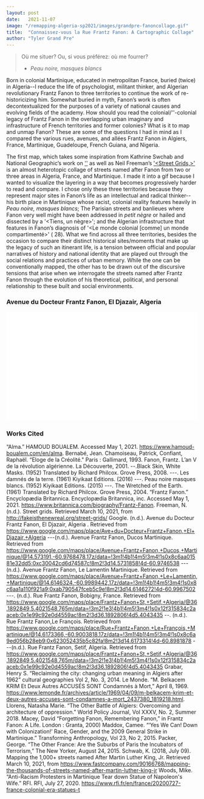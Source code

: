 ```yaml
---
layout: post
date:   2021-11-07
image: "/remapping-algeria-sp2021/images/grandpre-fanoncollage.gif"
title:  "Connaissez-vous la Rue Frantz Fanon: A Cartographic Collage"
author: "Tyler Grand Pre"
---
```

 >Où me situer? Ou, si vous préférez: où me fourrer?
> - *Peau noire, masques blancs*

Born in colonial Martinique, educated in metropolitan France, buried (twice) in Algeria--I reduce the life of psychologist, militant thinker, and Algerian revolutionary Frantz Fanon to three territories to continue the work of re-historicizing him. Somewhat buried in myth, Fanon’s work is often decontextualized for the purposes of a variety of national causes and evolving fields of the academy. How should you read the colonial/'<post>'-colonial legacy of Frantz Fanon in the overlapping urban imaginary and infrastructure of French territories and former colonies? What is it to map and unmap Fanon? These are some of the questions I had in mind as I compared the various rues, avenues, and allées Frantz Fanon in Algiers, France, Martinique, Guadeloupe, French Guiana, and Nigeria.  

The first map, which takes some inspiration from Kathrine Swchab and National Geographic’s work on ['<The Thousand Streets Named After Martin Luther King Jr>'](https://www.fastcompany.com/90166768/mapping-the-thousands-of-streets-named-after-martin-luther-king-jr) as well as Neil Freeman’s ['<Street Grids,>'](http://fakeisthenewreal.org/street-grids/) is an almost heterotopic collage of streets named after Fanon from two or three areas in Algeria, France, and Martinique. I made it into a gif because I wanted to visualize the layering in a way that becomes progressively harder to read and compare. I chose only these three territories because they represent major sites in Fanon’s life as an intellectual and radical thinker--his birth place in Martinique whose racist, colonial reality features heavily in *Peau noire, masques blancs*; The Parisian streets and banlieues where Fanon very well might have been addressed in *petit nègre* or hailed and dissected by a '<Tiens, un nègre>'; and the Algerian infrastructure that features in Fanon’s diagnosis of '<Le monde colonial [comme] un monde compartimenté>' ( 28). What we find across all three territories, besides the occasion to compare their distinct historical sites/moments that make up the legacy of such an itinerant life, is a tension between official and popular narratives of history and national identity that are played out through the social relations and practices of urban memory. While the one can be conventionally mapped, the other has to be drawn out of the discursive tensions that arise when we interrogate the streets named after Frantz Fanon through the evolution of his theoretical, political, and personal relationship to these built and social environments.  

### Avenue du Docteur Frantz Fanon, El Djazair, Algeria  

![Territorial Profile of Bobigny, France](https://github.com/CenterForSpatialResearch/remapping-algeria-sp2021/blob/master/images/grandpre-bobignyprofile.gif)

### Works Cited
“Alma.” HAMOUD BOUALEM. Accessed May 1, 2021. https://www.hamoud-boualem.com/en/alma.
Bernabé, Jean. Chamoiseau, Patrick, Confiant, Raphaël. “Eloge de la Créolité." Paris : Gallimard, 1993.
Fanon, Frantz. L’an V de la révolution algérienne. La Découverte, 2001.
--.Black Skin, White Masks. (1952) Translated by Richard Philcox. Grove Press, 2008.
---. Les damnés de la terre. (1961)  Kiyikaat Editions. (2016)
---. Peau noire masques blancs. (1952) Kiyikaat Editions. (2015)
---. The Wretched of the Earth. (1961) Translated by Richard Philcox. Grove Press, 2004.
“Frantz Fanon.” Encyclopædia Britannica. Encyclopædia Britannica, inc. Accessed May 1, 2021. https://www.britannica.com/biography/Frantz-Fanon.
Freeman, N. (n.d.). Street grids. Retrieved March 10, 2021, from http://fakeisthenewreal.org/street-grids/
Google. (n.d.). Avenue du Docteur Frantz Fanon, El Djazair, Algeria . Retrieved from https://www.google.com/maps/place/Ave+du+Docteur+Frantz+Fanon,+El+Djazair,+Algeria
---(n.d.). Avenue Frantz Fanon, Ducos Martinique. Retrieved from https://www.google.com/maps/place/Avenue+Frantz+Fanon,+Ducos,+Martinique/@14.573191,-60.9768478,17z/data=!3m1!4b1!4m5!3m4!1s0x8c6aa01581e32dd5:0xc30042cd6d74587c!8m2!3d14.5731858!4d-60.9746538
---(n.d.). Avenue Frantz Fanon, Le Lamentin Martinique. Retrieved from https://www.google.com/maps/place/Avenue+Frantz+Fanon,+Le+Lamentin,+Martinique/@14.6146324,-60.9989442,17z/data=!3m1!4b1!4m5!3m4!1s0x8c6aa1a110f921a9:0xab790547fceb5c9e!8m2!3d14.6146272!4d-60.9967502
---. (n.d.). Rue Frantz Fanon, Bobigny, France. Retrieved from https://www.google.com/maps/place/Frantz+Fanon+St,+Setif,+Algeria/@36.1892849,5.4021548,765m/data=!3m2!1e3!4b1!4m5!3m4!1s0x12f315834c2aaceb:0x1e99c92e0d4559ac!8m2!3d36.1892806!4d5.4043435
--. (n.d.). Rue Frantz Fanon,Le François. Retrieved from https://www.google.com/maps/place/Rue+Frantz+Fanon,+Le+François,+Martinique/@14.6173366,-60.9003818,17z/data=!3m1!4b1!4m5!3m4!1s0x8c6a9ed056b28eb9:0x623052435b5c82fa!8m2!3d14.6173314!4d-60.8981878
---(n.d.). Rue Frantz Fanon, Setif, Algeria. Retrieved from https://www.google.com/maps/place/Frantz+Fanon+St,+Setif,+Algeria/@36.1892849,5.4021548,765m/data=!3m2!1e3!4b1!4m5!3m4!1s0x12f315834c2aaceb:0x1e99c92e0d4559ac!8m2!3d36.1892806!4d5.4043435
Grabar, Henry S. “Reclaiming the city: changing urban meaning in Algiers after 1962” cultural geographies Vol 2, No. 3, 2014.
Le Monde. “M. Belkacem KRIM Et Deux Autres ACCUSÉS SONT Condamnés à Mort,” April 8, 1969. https://www.lemonde.fr/archives/article/1969/04/09/m-belkacem-krim-et-deux-autres-accuses-sont-condamnes-a-mort_2437380_1819218.html.
Llorens, Natasha Marie. “The Other Battle of Algiers: Overcoming and architecture of oppression.” World Policy Journal, Vol XXXV, No. 2, Summer 2018.
Macey, David  “Forgetting Fanon, Remembering Fanon,” in Frantz Fanon: A Life. London : Granta, 2000)
Maddox, Camee. “‘Yes We Can! Down with Colonization!’ Race, Gender, and the 2009 General Strike in Martinique.” Transforming Anthropology, Vol 23, No 2, 2015.
Packer, George. “The Other France: Are the Suburbs of Paris the Incubators of Terrorism,” The New Yorker, August 24, 2015.
Schwab, K. (2018, July 09). Mapping the 1,000+ streets named After Martin Luther King, Jr. Retrieved March 10, 2021, from https://www.fastcompany.com/90166768/mapping-the-thousands-of-streets-named-after-martin-luther-king-jr
Woods, Mike. “Anti-Racism Protesters in Martinique Tear down Statue of Napoleon's Wife.” RFI. RFI, July 27, 2020. https://www.rfi.fr/en/france/20200727-france-colonial-era-statues-t
